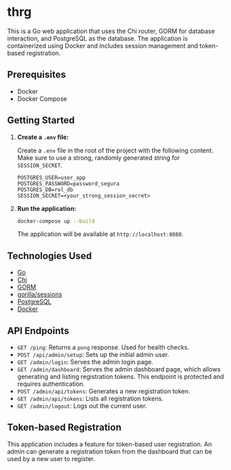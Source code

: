 # thrg

This is a Go web application that uses the Chi router, GORM for database interaction, and PostgreSQL as the database. The application is containerized using Docker and includes session management and token-based registration.

## Prerequisites

- Docker
- Docker Compose

## Getting Started

1.  **Create a `.env` file:**

    Create a `.env` file in the root of the project with the following content. Make sure to use a strong, randomly generated string for `SESSION_SECRET`.

    ```
    POSTGRES_USER=user_app
    POSTGRES_PASSWORD=password_segura
    POSTGRES_DB=rol_db
    SESSION_SECRET=<your_strong_session_secret>
    ```

2.  **Run the application:**

    ```bash
    docker-compose up --build
    ```

    The application will be available at `http://localhost:8080`.

## Technologies Used

-   [Go](https://golang.org/)
-   [Chi](https://github.com/go-chi/chi)
-   [GORM](https://gorm.io/)
-   [gorilla/sessions](https://github.com/gorilla/sessions)
-   [PostgreSQL](https://www.postgresql.org/)
-   [Docker](https://www.docker.com/)

## API Endpoints

-   `GET /ping`: Returns a `pong` response. Used for health checks.
-   `POST /api/admin/setup`: Sets up the initial admin user.
-   `GET /admin/login`: Serves the admin login page.
-   `GET /admin/dashboard`: Serves the admin dashboard page, which allows generating and listing registration tokens. This endpoint is protected and requires authentication.
-   `POST /admin/api/tokens`: Generates a new registration token.
-   `GET /admin/api/tokens`: Lists all registration tokens.
-   `GET /admin/logout`: Logs out the current user.

## Token-based Registration

This application includes a feature for token-based user registration. An admin can generate a registration token from the dashboard that can be used by a new user to register.
